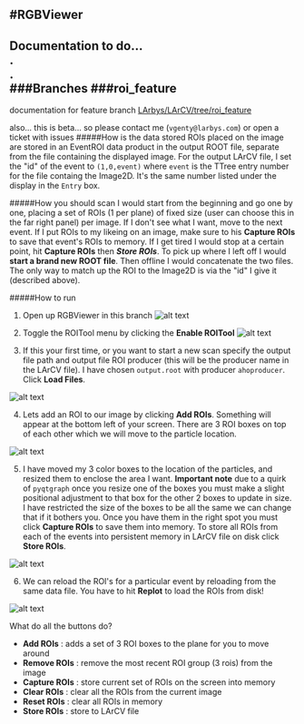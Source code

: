 #RGBViewer
------
Documentation to do...  
.  
.  
###Branches
###roi_feature 
------
documentation for feature branch [LArbys/LArCV/tree/roi_feature](https://github.com/LArbys/LArCV/tree/roi_feature)

also... this is beta... so please contact me (`vgenty@larbys.com`) or open a ticket with issues 
#####How is the data stored
ROIs placed on the image are stored in an EventROI data product in the output ROOT file, separate from the file containing the displayed image. For the output LArCV file, I set the "id" of the event to `(1,0,event)` where `event` is the TTree entry number for the file containg the Image2D. It's the same number listed under the display in the `Entry` box. 

#####How you should scan
I would start from the beginning and go one by one, placing a set of ROIs (1 per plane) of fixed size (user can choose this in the far right panel) per image. If I don't see what I want, move to the next event. If I put ROIs to my likeing on an image, make sure to his **Capture ROIs** to save that event's ROIs to memory. If I get tired I would stop at a certain point, hit **Capture ROIs** then ***Store ROIs***. To pick up where I left off I would **start a brand new ROOT file**. Then offline I would concatenate the two files. The only way to match up the ROI to the Image2D is via the "id" I give it (described above).

#####How to run
1. Open up RGBViewer in this branch
![alt text](http://www.nevis.columbia.edu/~vgenty/public/_____1.png "1")

2. Toggle the ROITool menu by clicking the **Enable ROITool**
![alt text](http://www.nevis.columbia.edu/~vgenty/public/_____2.png "2")
 
3. If this your first time, or you want to start a new scan specify the output file path and output file ROI producer (this will be the producer name in the LArCV file). I have chosen `output.root` with producer `ahoproducer`. Click **Load Files**.

![alt text](http://www.nevis.columbia.edu/~vgenty/public/_____3.png "3")

4. Lets add an ROI to our image by clicking **Add ROIs**. Something will appear at the bottom left of your screen. There are 3 ROI boxes on top of each other which we will move to the particle location.

![alt text](http://www.nevis.columbia.edu/~vgenty/public/_____4.png "4")

5. I have moved my 3 color boxes to the location of the particles, and resized them to enclose the area I want. **Important note** due to a quirk of `pyqtgraph` once you resize one of the boxes you must make a slight positional adjustment to that box for the other 2 boxes to update in size. I have restricted the size of the boxes to be all the same we can change that if it bothers you. Once you have them in the right spot you must click **Capture ROIs** to save them into memory. To store all ROIs from each of the events into persistent memory in LArCV file on disk click **Store ROIs**.

![alt text](http://www.nevis.columbia.edu/~vgenty/public/_____5.png "5")

6. We can reload the ROI's for a particular event by reloading from the same data file. You have to hit **Replot** to load the ROIs from disk!

![alt text](http://www.nevis.columbia.edu/~vgenty/public/_____6.png "6")


What do all the buttons do?

* **Add ROIs** : adds a set of 3 ROI boxes to the plane for you to move around
* **Remove ROIs** : remove the most recent ROI group (3 rois) from the image
* **Capture ROIs** : store current set of ROIs on the screen into memory
* **Clear ROIs** : clear all the ROIs from the current image
* **Reset ROIs** : clear all ROIs in memory
* **Store ROIs** : store to LArCV file
